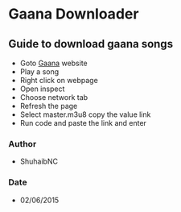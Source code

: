 # Gaana Downloader 

## Guide to download gaana songs
- Goto [Gaana](https://gaana.com/) website
- Play a song
- Right click on webpage
- Open inspect
- Choose network tab
- Refresh the page
- Select master.m3u8 copy the value link 
- Run code and paste the link and enter

### Author 
- ShuhaibNC

### Date
- 02/06/2015